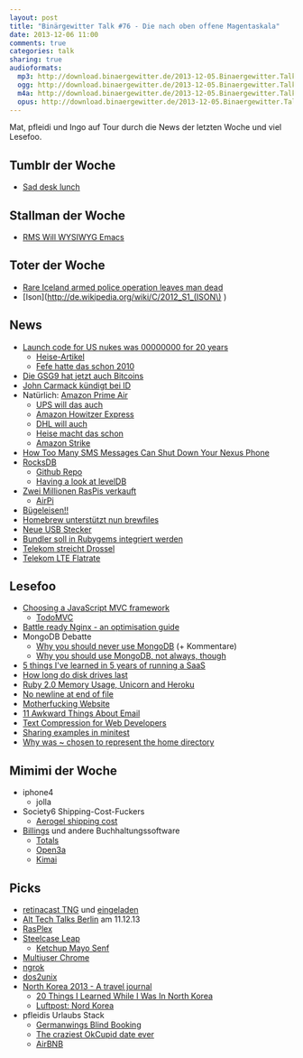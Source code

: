```yaml
---
layout: post
title: "Binärgewitter Talk #76 - Die nach oben offene Magentaskala"
date: 2013-12-06 11:00
comments: true
categories: talk
sharing: true
audioformats:
  mp3: http://download.binaergewitter.de/2013-12-05.Binaergewitter.Talk.76.mp3
  ogg: http://download.binaergewitter.de/2013-12-05.Binaergewitter.Talk.76.ogg
  m4a: http://download.binaergewitter.de/2013-12-05.Binaergewitter.Talk.76.m4a
  opus: http://download.binaergewitter.de/2013-12-05.Binaergewitter.Talk.76.opus
---
```

Mat, pfleidi und Ingo auf Tour durch die News der letzten Woche und viel Lesefoo.

## Tumblr der Woche

- [Sad desk lunch]( http://saddesklunch.com/ )

## Stallman der Woche

- [RMS Will WYSIWYG Emacs]( http://www.heise.de/developer/meldung/Stallman-wuenscht-sich-WYSIWYG-Emacs-2052459.html )

## Toter der Woche

- [Rare Iceland armed police operation leaves man dead]( http://www.bbc.co.uk/news/world-europe-25190119 )
- [Ison](http://de.wikipedia.org/wiki/C/2012_S1_(ISON\) )

## News

- [Launch code for US nukes was 00000000 for 20 years]( http://arstechnica.com/tech-policy/2013/12/launch-code-for-us-nukes-was-00000000-for-20-years/ )
    * [Heise-Artikel]( http://www.heise.de/newsticker/meldung/00000000-Passwort-fuer-US-Atomraketen-2060077.html )
    * [Fefe hatte das schon 2010]( http://blog.fefe.de/?ts=b23e6c3f )
- [Die GSG9 hat jetzt auch Bitcoins]( http://www.faz.net/aktuell/finanzen/devisen-rohstoffe/digitale-waehrung-gsg-9-einheit-nimmt-mutmassliche-bitcoin-betrueger-fest-12694938.html )
- [John Carmack kündigt bei ID]( http://www.polygon.com/2013/11/22/5134500/id-software-founder-john-carmack-resigns )
- Natürlich: [Amazon Prime Air]( http://www.amazon.com/l/ref=mh_rd_l?node=8037720011&device=desktop&tag=rnwap-20 )
    * [UPS will das auch]( http://techcrunch.com/2013/12/03/ups-also-said-to-be-testing-drone-delivery-constant-robot-background-hum-increasingly-inevitable/ )
    * [Amazon Howitzer Express]( http://www.der-postillon.com/2013/12/amazon-plant-pakete-mit-riesigen.html )
    * [DHL will auch]( http://www.heise.de/newsticker/meldung/DHL-will-in-Bonn-Paketdrohne-testen-2060348.html )
    * [Heise macht das schon]( http://www.heise.de/newsticker/meldung/c-t-testet-Heftlieferung-per-Drohne-2060778.html )
    * [Amazon Strike]( http://d24w6bsrhbeh9d.cloudfront.net/photo/aeNQMwb_460s.jpg )
- [How Too Many SMS Messages Can Shut Down Your Nexus Phone]( http://allthingsd.com/20131129/how-too-many-sms-messages-can-shut-down-your-nexus-phone/ )
- [RocksDB]( http://rocksdb.org/ )
    * [Github Repo]( https://github.com/facebook/rocksdb )
    * [Having a look at levelDB]( http://skipperkongen.dk/2013/02/14/having-a-look-at-leveldb/ )
- [Zwei Millionen RasPis verkauft]( http://www.raspberrypi.org/archives/5265 )
    * [AirPi]( http://airpi.es/ )
- [Bügeleisen!!]( http://www.bbc.co.uk/news/blogs-news-from-elsewhere-24707337 )
- [Homebrew unterstützt nun brewfiles]( https://coderwall.com/p/afmnbq )
- [Neue USB Stecker]( http://news.cnet.com/8301-11386_3-57614456-76/with-new-usb-connector-no-more-wrong-way-up-cables/ )
- [Bundler soll in Rubygems integriert werden]( https://github.com/jruby/jruby/issues/1146#issuecomment-29714318 )
- [Telekom streicht Drossel]( http://www.heise.de/newsticker/meldung/Telekom-streicht-alle-Drossel-Klauseln-und-versucht-eine-Charme-Offensive-2059181.html )
- [Telekom LTE Flatrate]( http://www.heise.de/newsticker/meldung/Telekom-streicht-Internet-Flat-aus-LTE-Tarif-2061549.html )

## Lesefoo

- [Choosing a JavaScript MVC framework]( http://www.funnyant.com/choosing-javascript-mvc-framework/ )
    * [TodoMVC]( http://todomvc.com/ )
- [Battle ready Nginx - an optimisation guide]( http://blog.zachorr.com/nginx-setup/ )
- MongoDB Debatte
    * [Why you should never use MongoDB]( http://www.sarahmei.com/blog/2013/11/11/why-you-should-never-use-mongodb/ ) (+ Kommentare)
    * [Why you should use MongoDB, not always, though]( http://shahalpk.name/post/66958131374/why-you-should-use-mongodb-not-always-though )
- [5 things I've learned in 5 years of running a SaaS]( http://mir.aculo.us/2013/11/27/5-things-ive-learned-in-5-years-of-running-a-saas/ )
- [How long do disk drives last]( http://blog.backblaze.com/2013/11/12/how-long-do-disk-drives-last/ )
- [Ruby 2.0 Memory Usage, Unicorn and Heroku]( http://marianposaceanu.com/articles/on-ruby-2-0-memory-usage-unicorn-and-heroku )
- [No newline at end of file]( http://robots.thoughtbot.com/no-newline-at-end-of-file/ )
- [Motherfucking Website]( http://motherfuckingwebsite.com )
- [11 Awkward Things About Email]( http://www.waitbutwhy.com/2013/12/11-awkward-things-about-email.html )
- [Text Compression for Web Developers]( http://www.html5rocks.com/en/tutorials/speed/txt-compression/ )
- [Sharing examples in minitest]( http://wojtekmach.pl/blog/2013/07/17/sharing-examples-in-minitest/ )
- [Why was ~ chosen to represent the home directory]( http://unix.stackexchange.com/questions/34196/why-was-chosen-to-represent-the-home-directory )


## Mimimi der Woche

- iphone4
    - jolla
- Society6 Shipping-Cost-Fuckers
    * [Aerogel shipping cost]( http://www.buyaerogel.com/ )
- [Billings]( http://billingsapp.com/ ) und andere Buchhaltungssoftware
    * [Totals]( http://www.kedisoft.com/totals/ )
    * [Open3a]( http://www.open3a.de/ )
    * [Kimai]( http://www.kimai.org/ )

## Picks

- [retinacast TNG]( http://retinacast.de/rtc024-tng/ ) und [eingeladen]( http://eingeladen-feature.de/004-linux/ )
- [Alt Tech Talks Berlin]( http://www.alt-tech-talks.com/ ) am 11.12.13
- [RasPlex]( http://rasplex.com/ )
- [Steelcase Leap]( http://thewirecutter.com/reviews/best-office-chair-is-the-steelcase-leap/ )
    * [Ketchup Mayo Senf]( http://www.ketchup-mayo-senf.de/Angebote/ )
- [Multiuser Chrome]( https://support.google.com/chrome/answer/2364824?hl=en )
- [ngrok]( https://ngrok.com/ )
- [dos2unix](http://freecode.com/projects/dos2unix )
- [North Korea 2013 - A travel journal]( http://www.dominik-schwarz.net/reisen/nordkorea2013/ )
    * [20 Things I Learned While I Was In North Korea]( http://www.waitbutwhy.com/2013/09/20-things-i-learned-while-i-was-in.html )
    * [Luftpost: Nord Korea]( http://luftpost-podcast.de/nordkorea1/ )
- pfleidis Urlaubs Stack
    * [Germanwings Blind Booking]( http://www.germanwings.com/de/Buchung/Info-Blind-Booking.htm )
    * [The craziest OkCupid date ever]( http://www.salon.com/2013/11/12/the_craziest_okcupid_date_ever/ )
    * [AirBNB]( https://www.airbnb.com/ )
